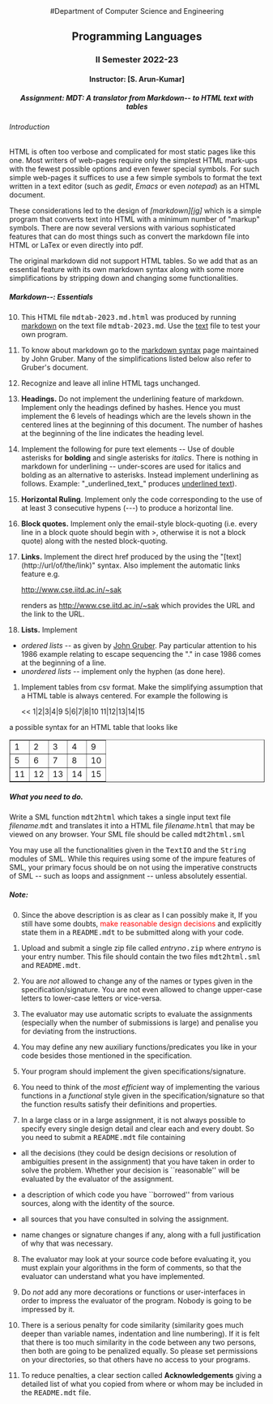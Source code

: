 
<center>
#Department of Computer Science and Engineering

## Programming Languages

### II Semester 2022-23

#### Instructor: [S. Arun-Kumar]

##### Assignment: MDT: A translator from Markdown--  to HTML text with tables
</center>

###### Introduction

HTML is often too verbose and complicated for most static pages like this
one. Most writers of web-pages require only the simplest HTML mark-ups
with the fewest possible options and even fewer special symbols. For
such simple web-pages it suffices to use a few simple symbols to
format the text written in a text editor (such as *gedit*, *Emacs* or even
*notepad*) as an HTML document.

These considerations led to the design of *[markdown][jg]* which is a simple
program that converts text into HTML with a minimum number of "markup"
symbols. There are now several versions with various sophisticated
features that can do most things such as convert the markdown file
into HTML or LaTex or even directly into pdf.

The original markdown did not support HTML tables. So we add that as
an essential feature with its own markdown syntax along with some more
simplifications by stripping down and changing some functionalities. 

##### Markdown--: Essentials

10. This HTML file <tt>mdtab-2023.md.html</tt> was produced by running
   [markdown](jg) on the text file <tt>mdtab-2023.md</tt>.
   Use the [text](md) file to test your own program.

8. To know about markdown go to the [markdown syntax](jg)
   page maintained by John Gruber. Many of the simplifications listed
   below also refer to Gruber's document. 

4. Recognize and leave all inline HTML tags unchanged.

5. **Headings.** Do not implement the underlining feature of 
   markdown. Implement only the headings defined by hashes. 
   Hence you must implement the 6 levels of headings which 
   are the levels shown in
   the centered lines at the beginning of this document. The
   number of hashes at the beginning of the line indicates the 
   heading level.

3. Implement the following for pure text elements -- 
   Use of double asterisks for **bolding** and single asterisks for
   *italics*.
   There is nothing in markdown for underlining -- under-scores are
   used for italics and bolding as an alternative to
   asterisks. Instead implement underlining as follows.
   Example: "\_underlined\_text\_" produces <u>underlined text</u>).

9. **Horizontal Ruling**. Implement only the code corresponding to
   the use of at least 3 consecutive hypens (---) to produce
   a horizontal line.

2. **Block quotes.** Implement only the email-style block-quoting
   (i.e. every line in a block quote should begin with >, 
   otherwise it is not a block quote) along with the nested
   block-quoting.

6. **Links.** Implement the direct href produced by the
   using the "\[text\]\(http://url/of/the/link\)" syntax. Also implement the
   automatic links feature e.g.

     <http://www.cse.iitd.ac.in/~sak>

   renders as <http://www.cse.iitd.ac.in/~sak> which
   provides the URL and the link to the URL.

7. **Lists.** Implement 

- *ordered lists* -- as given by [John Gruber](jg). Pay particular 
 attention to his 1986 example relating to escape sequencing the
 "." in case 1986 comes at the beginning of a line.
- *unordered lists* -- implement only the hyphen (as done here).

1. Implement tables from csv format. Make the simplifying assumption that a HTML table is always
 centered. For example the following is

      <<
      1|2|3|4|9
      5|6|7|8|10
      11|12|13|14|15
      >>

a possible syntax for an HTML table that looks like

<CENTER><TABLE border="1">
<TR><TD>1</TD><TD>2</TD><TD>3</TD><TD>4</TD><TD>9</TD></TR>
<TR><TD>5</TD><TD>6</TD><TD>7</TD><TD>8</TD><TD>10</TD></TR>
<TR><TD>11</TD><TD>12</TD><TD>13</TD><TD>14</TD><TD>15</TD></TR>
</TABLE></CENTER>


##### What you need to do.

Write a SML function <tt>mdt2html</tt> which takes a single input text
file *filename*.<tt>mdt</tt> and translates it into a HTML file
*filename*.<tt>html</tt> that may be viewed on any browser. Your SML file
should be called <tt>mdt2html.sml</tt>

You may use all the functionalities given in the <tt>TextIO</tt> and
the <tt>String</tt> modules of
SML. While this requires using some of the impure features of SML,
your primary focus should be on not using the imperative constructs of
SML -- such as loops and assignment -- unless absolutely essential.

##### Note:


0. Since the above description is as clear as I can possibly make it, If you
   still have some doubts, <font color=red>make reasonable design
   decisions</font> and explicitly state them in a <tt>README.mdt</tt>
   to be submitted along with your code.

1. Upload and submit a single zip file called *entryno*<tt>.zip</tt>
   where *entryno* is your entry number. This file should contain the
   two files <tt>mdt2html.sml</tt> and <tt>README.mdt</tt>.

2. You are _not_  allowed to change any of the names
   or types given in the specification/signature. You are not even
   allowed to change upper-case letters to lower-case letters or
   vice-versa.

3. The evaluator may use automatic scripts to evaluate the
   assignments (especially when the number of submissions is large) and
   penalise you for deviating from the instructions.

4. You may define any new auxiliary functions/predicates you like in your code
   besides those mentioned in the specification.

5. Your program should implement the given specifications/signature.

6. You need to think of the *most efficient* way of
   implementing the various functions in a *functional* style given in the
   specification/signature so that the function results satisfy their
   definitions and properties.

7. In a large class or in a large assignment, it is not always
   possible to specify every single design detail and clear each and every
   doubt. So you need to submit a <tt>README.mdt</tt> file containing


- all the decisions (they could be design decisions or
   resolution of ambiguities present in the assignment) that you have
   taken in order to solve the problem. Whether your decision is
   ``reasonable'' will be evaluated by the evaluator of the
   assignment.

- a description of  which code you have
   ``borrowed'' from various sources, along with the identity of the
   source.

- all sources that you have consulted in solving the assignment.

- name changes or signature changes if any, along with a full
   justification of why that was necessary.

8. The evaluator may look at your source code before evaluating it,
   you must explain your algorithms in the form of comments, so that
   the evaluator can understand what you have implemented.

9. Do _not_ add any more decorations or functions or
   user-interfaces in order to impress the evaluator of the program.
   Nobody is going to be impressed by it.

10. There is a serious penalty for code similarity (similarity goes
   much deeper than variable names, indentation and line numbering). If
   it is felt that there is too much similarity in the code between any
   two persons, then both are going to be penalized equally. So please
   set permissions on your directories, so that others have no access
   to your programs.

11. To reduce penalties, a clear section called 
   **Acknowledgements** giving a detailed list of what you copied from
   where or whom may be included in the <tt>README.mdt</tt> file.


